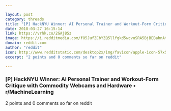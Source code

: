 ```yaml
---

layout: post
category: threads
title: "[P] HackNYU Winner: AI Personal Trainer and Workout-Form Critique with Commodity Webcams and Hardware"
date: 2018-03-27 16:15:14
link: https://vrhk.co/2GAj8Sz
image: https://i.redditmedia.com/fO5JufZCbYZQ5llfgkd5wcvuSRA5BjBEBahnAtL5EDU.jpg?w=320&s=d8c9a1f878bd1d35280a57930be8ce55
domain: reddit.com
author: "reddit"
icon: http://www.redditstatic.com/desktop2x/img/favicon/apple-icon-57x57.png
excerpt: "2 points and 0 comments so far on reddit"

---
```


### [P] HackNYU Winner: AI Personal Trainer and Workout-Form Critique with Commodity Webcams and Hardware • r/MachineLearning

2 points and 0 comments so far on reddit